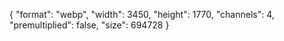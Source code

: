 {
  "format": "webp",
  "width": 3450,
  "height": 1770,
  "channels": 4,
  "premultiplied": false,
  "size": 694728
}